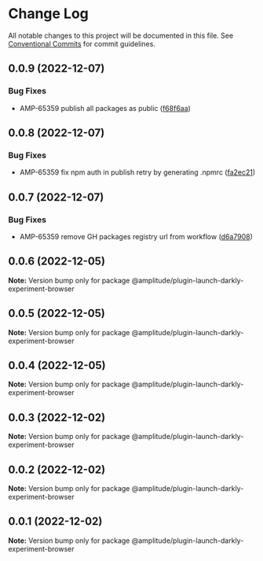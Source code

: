 # Change Log

All notable changes to this project will be documented in this file.
See [Conventional Commits](https://conventionalcommits.org) for commit guidelines.

## 0.0.9 (2022-12-07)


### Bug Fixes

* AMP-65359 publish all packages as public ([f68f6aa](https://github.com/amplitude-alpha/amplitude-sdk-typescript/commit/f68f6aacf089ccf063d889891a3d57fae7f2b444))





## 0.0.8 (2022-12-07)


### Bug Fixes

* AMP-65359 fix npm auth in publish retry by generating .npmrc ([fa2ec21](https://github.com/amplitude-alpha/amplitude-sdk-typescript/commit/fa2ec2150c2afa563152055abaee804dd93c9a6c))





## 0.0.7 (2022-12-07)


### Bug Fixes

* AMP-65359 remove GH packages registry url from workflow ([d6a7908](https://github.com/amplitude-alpha/amplitude-sdk-typescript/commit/d6a7908c9a1be2a989d874bb9f8ba568f01f8777))





## 0.0.6 (2022-12-05)

**Note:** Version bump only for package @amplitude/plugin-launch-darkly-experiment-browser





## 0.0.5 (2022-12-05)

**Note:** Version bump only for package @amplitude/plugin-launch-darkly-experiment-browser





## 0.0.4 (2022-12-05)

**Note:** Version bump only for package @amplitude/plugin-launch-darkly-experiment-browser





## 0.0.3 (2022-12-02)

**Note:** Version bump only for package @amplitude/plugin-launch-darkly-experiment-browser





## 0.0.2 (2022-12-02)

**Note:** Version bump only for package @amplitude/plugin-launch-darkly-experiment-browser





## 0.0.1 (2022-12-02)

**Note:** Version bump only for package @amplitude/plugin-launch-darkly-experiment-browser
